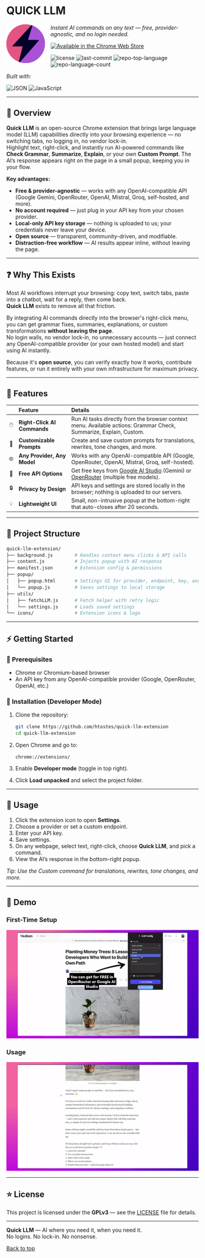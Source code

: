 <div id="top">

# QUICK LLM

<img src="icons/logo.svg" width="20%" align="left" style="margin-right: 15px">

<em>Instant AI commands on any text — free, provider-agnostic, and no login needed.</em>

[![Available in the Chrome Web Store](https://img.shields.io/badge/Add%20to%20Chrome-4285F4?logo=google-chrome&logoColor=white&style=for-the-badge&color=blueviolet)](https://chrome.google.com/webstore/detail/fkgkmfghdnniolojflnpmhdibhnapilp)

<img src="https://img.shields.io/github/license/htostes/quick-llm-extension?style=for-the-badge&logo=opensourceinitiative&logoColor=white&color=blueviolet" alt="license">
<img src="https://img.shields.io/github/last-commit/htostes/quick-llm-extension?style=for-the-badge&logo=git&logoColor=white&color=blueviolet" alt="last-commit">
<img src="https://img.shields.io/github/languages/top/htostes/quick-llm-extension?style=for-the-badge&color=blueviolet" alt="repo-top-language">
<img src="https://img.shields.io/github/languages/count/htostes/quick-llm-extension?style=for-the-badge&color=blueviolet" alt="repo-language-count">

<em>Built with:</em>

<img src="https://img.shields.io/badge/JSON-000000.svg?style=for-the-badge&logo=JSON&logoColor=white" alt="JSON">
<img src="https://img.shields.io/badge/JavaScript-F7DF1E.svg?style=for-the-badge&logo=JavaScript&logoColor=black" alt="JavaScript">

<br clear="left"/>

</div>

---

## 🔮 Overview

**Quick LLM** is an open-source Chrome extension that brings large language model (LLM) capabilities directly into your browsing experience — no switching tabs, no logging in, no vendor lock-in.  
Highlight text, right-click, and instantly run AI-powered commands like **Check Grammar**, **Summarize**, **Explain**, or your own **Custom Prompt**. The AI’s response appears right on the page in a small popup, keeping you in your flow.

**Key advantages:**

-   **Free & provider-agnostic** — works with any OpenAI-compatible API (Google Gemini, OpenRouter, OpenAI, Mistral, Groq, self-hosted, and more).
-   **No account required** — just plug in your API key from your chosen provider.
-   **Local-only API key storage** — nothing is uploaded to us; your credentials never leave your device.
-   **Open source** — transparent, community-driven, and modifiable.
-   **Distraction-free workflow** — AI results appear inline, without leaving the page.

---

## ❓ Why This Exists

Most AI workflows interrupt your browsing: copy text, switch tabs, paste into a chatbot, wait for a reply, then come back.  
**Quick LLM** exists to remove all that friction.

By integrating AI commands directly into the browser's right-click menu, you can get grammar fixes, summaries, explanations, or custom transformations **without leaving the page**.  
No login walls, no vendor lock-in, no unnecessary accounts — just connect any OpenAI-compatible provider (or your own hosted model) and start using AI instantly.

Because it's **open source**, you can verify exactly how it works, contribute features, or run it entirely with your own infrastructure for maximum privacy.

---

## 💫 Features

|     | Feature                     | Details                                                                                                                                    |
| :-: | :-------------------------- | :----------------------------------------------------------------------------------------------------------------------------------------- |
| 🖱️  | **Right-Click AI Commands** | Run AI tasks directly from the browser context menu. Available actions: Grammar Check, Summarize, Explain, Custom.                         |
| 📝  | **Customizable Prompts**    | Create and save custom prompts for translations, rewrites, tone changes, and more.                                                         |
| 🌐  | **Any Provider, Any Model** | Works with any OpenAI-compatible API (Google, OpenRouter, OpenAI, Mistral, Groq, self-hosted).                                             |
| 🎁  | **Free API Options**        | Get free keys from [Google AI Studio](https://aistudio.google.com) (Gemini) or [OpenRouter](https://openrouter.ai) (multiple free models). |
| 🔒  | **Privacy by Design**       | API keys and settings are stored locally in the browser; nothing is uploaded to our servers.                                               |
| 💡  | **Lightweight UI**          | Small, non-intrusive popup at the bottom-right that auto-closes after 20 seconds.                                                          |

---

## 🌌 Project Structure

```sh
quick-llm-extension/
├── background.js        # Handles context menu clicks & API calls
├── content.js           # Injects popup with AI response
├── manifest.json        # Extension config & permissions
├── popup/
│   ├── popup.html       # Settings UI for provider, endpoint, key, and model
│   └── popup.js         # Saves settings to local storage
├── utils/
│   ├── fetchLLM.js      # Fetch helper with retry logic
│   └── settings.js      # Loads saved settings
└── icons/               # Extension icons & logo
```

---

## ⚡ Getting Started

### 💠 Prerequisites

-   Chrome or Chromium-based browser
-   An API key from any OpenAI-compatible provider (Google, OpenRouter, OpenAI, etc.)

### 🔷 Installation (Developer Mode)

1. Clone the repository:

    ```sh
    git clone https://github.com/htostes/quick-llm-extension
    cd quick-llm-extension
    ```

2. Open Chrome and go to:
    ```
    chrome://extensions/
    ```
3. Enable **Developer mode** (toggle in top right).
4. Click **Load unpacked** and select the project folder.

---

## 🔹 Usage

1. Click the extension icon to open **Settings**.
2. Choose a provider or set a custom endpoint.
3. Enter your API key.
4. Save settings.
5. On any webpage, select text, right-click, choose **Quick LLM**, and pick a command.
6. View the AI’s response in the bottom-right popup.

_Tip: Use the Custom command for translations, rewrites, tone changes, and more._

---

## 🎥 Demo

### First-Time Setup

![Quick LLM - First Time Configuration](demo/first_time_setup.gif)

### Usage

![Quick LLM - Usage Example](demo/usage.gif)

---

## ⭐ License

This project is licensed under the **GPLv3** — see the [LICENSE](LICENSE) file for details.

---

**Quick LLM** — AI where you need it, when you need it.  
No logins. No lock-in. No nonsense.

[Back to top](#top)
